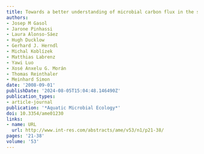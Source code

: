 ```yaml
---
title: Towards a better understanding of microbial carbon flux in the sea*
authors:
- Josep M Gasol
- Jarone Pinhassi
- Laura Alonso-Sáez
- Hugh Ducklow
- Gerhard J. Herndl
- Michal Koblízek
- Matthias Labrenz
- Yawi Luo
- Xosé Anxelu G. Morán
- Thomas Reinthaler
- Meinhard Simon
date: '2008-09-01'
publishDate: '2024-08-05T15:04:48.146490Z'
publication_types:
- article-journal
publication: '*Aquatic Microbial Ecology*'
doi: 10.3354/ame01230
links:
- name: URL
  url: http://www.int-res.com/abstracts/ame/v53/n1/p21-38/
pages: '21-38'
volume: '53'
---
```

